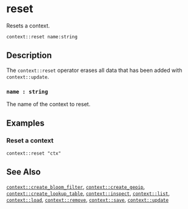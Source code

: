 # reset

Resets a context.

```tql
context::reset name:string
```

## Description

The `context::reset` operator erases all data that has been added with
`context::update`.

### `name : string`

The name of the context to reset.

## Examples

### Reset a context

```tql
context::reset "ctx"
```

## See Also

[`context::create_bloom_filter`](create_bloom_filter.md),
[`context::create_geoip`](create_geoip.md),
[`context::create_lookup_table`](create_lookup_table.md),
[`context::inspect`](inspect.md),
[`context::list`](list.md),
[`context::load`](load.md),
[`context::remove`](remove.md),
[`context::save`](save.md),
[`context::update`](update.md)
